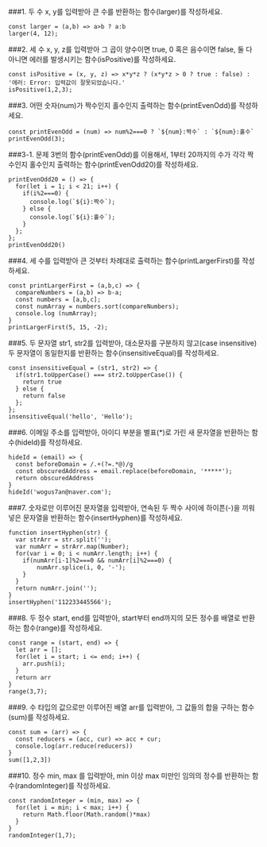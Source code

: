 ###1. 두 수 x, y를 입력받아 큰 수를 반환하는 함수(larger)를 작성하세요.
```
const larger = (a,b) => a>b ? a:b
larger(4, 12);
```

###2. 세 수 x, y, z를 입력받아 그 곱이 양수이면 true, 0 혹은 음수이면 false, 둘 다 아니면 에러를 발생시키는 함수(isPositive)를 작성하세요.
```
const isPositive = (x, y, z) => x*y*z ? (x*y*z > 0 ? true : false) : '에러: Error: 입력값이 잘못되었습니다.'
isPositive(1,2,3);
```

###3. 어떤 숫자(num)가 짝수인지 홀수인지 출력하는 함수(printEvenOdd)를 작성하세요.
```
const printEvenOdd = (num) => num%2===0 ? `${num}:짝수` : `${num}:홀수`
printEvenOdd(3);
```

###3-1. 문제 3번의 함수(printEvenOdd)를 이용해서, 1부터 20까지의 수가 각각 짝수인지 홀수인지 출력하는 함수(printEvenOdd20)를 작성하세요.
```
printEvenOdd20 = () => {
  for(let i = 1; i < 21; i++) {
    if(i%2===0) {
      console.log(`${i}:짝수`);
    } else {
      console.log(`${i}:홀수`);
    }
  };
};
printEvenOdd20()
```

###4. 세 수를 입력받아 큰 것부터 차례대로 출력하는 함수(printLargerFirst)를 작성하세요.
```
const printLargerFirst = (a,b,c) => {
  compareNumbers = (a,b) => b-a;
  const numbers = [a,b,c];
  const numArray = numbers.sort(compareNumbers);
  console.log (numArray);
}
printLargerFirst(5, 15, -2);
```

###5. 두 문자열 str1, str2를 입력받아, 대소문자를 구분하지 않고(case insensitive) 두 문자열이 동일한지를 반환하는 함수(insensitiveEqual)를 작성하세요.
```
const insensitiveEqual = (str1, str2) => {
  if(str1.toUpperCase() === str2.toUpperCase()) {
    return true
  } else {
    return false
  };
};
insensitiveEqual('hello', 'Hello');
```

###6. 이메일 주소를 입력받아, 아이디 부분을 별표(*)로 가린 새 문자열을 반환하는 함수(hideId)를 작성하세요.
```
hideId = (email) => {
  const beforeDomain = /.+(?=.*@)/g
  const obscuredAddress = email.replace(beforeDomain, '*****');
  return obscuredAddress
}
hideId('wogus7an@naver.com');
```

###7. 숫자로만 이루어진 문자열을 입력받아, 연속된 두 짝수 사이에 하이픈(-)을 끼워넣은 문자열을 반환하는 함수(insertHyphen)를 작성하세요.
```
function insertHyphen(str) {
  var strArr = str.split('');
  var numArr = strArr.map(Number);
  for(var i = 0; i < numArr.length; i++) {
    if(numArr[i-1]%2===0 && numArr[i]%2===0) {
        numArr.splice(i, 0, '-');
    }
  }
  return numArr.join('');
}
insertHyphen('112233445566');
```

###8. 두 정수 start, end를 입력받아, start부터 end까지의 모든 정수를 배열로 반환하는 함수(range)를 작성하세요.
```
const range = (start, end) => {
  let arr = [];
  for(let i = start; i <= end; i++) {
    arr.push(i);
  }
  return arr
}
range(3,7);
```

###9. 수 타입의 값으로만 이루어진 배열 arr를 입력받아, 그 값들의 합을 구하는 함수(sum)를 작성하세요.
```
const sum = (arr) => {
  const reducers = (acc, cur) => acc + cur;
  console.log(arr.reduce(reducers))
}
sum([1,2,3])
```

###10. 정수 min, max 를 입력받아, min 이상 max 미만인 임의의 정수를 반환하는 함수(randomInteger)를 작성하세요.
```
const randomInteger = (min, max) => {
  for(let i = min; i < max; i++) {
    return Math.floor(Math.random()*max)
  }
}
randomInteger(1,7);
```